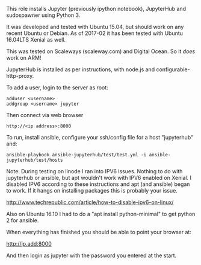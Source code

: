 This role installs Jupyter (previously ipython notebook), JupyterHub and sudospawner using Python 3.
 
It was developed and tested with Ubuntu 15.04, but should work on any recent Ubuntu or Debian.
As of 2017-02 it has been tested with Ubuntu 16.04LTS Xenial as well.

This was tested on Scaleways (scaleway.com) and Digital Ocean. So it *does* work on ARM!

JupyterHub is installed as per instructions, with node.js and configurable-http-proxy.

To add a user, login to the server as root:

    adduser <username>
    addgroup <username> jupyter

Then connect via web browser

    http://<ip address>:8000

To run, install ansible, configure your ssh/config file for a host "jupyterhub" and:

    ansible-playbook ansible-jupyterhub/test/test.yml -i ansible-jupyterhub/test/hosts

Note: During testing on linode I ran into IPV6 issues. Nothing to do with
jupyterhub or ansible, but apt wouldn't work with IPV6 enabled on Xenial. I
disabled IPV6 according to these instructions and apt (and ansible) began to
work. If it hangs on installing packages this is probably your issue.

http://www.techrepublic.com/article/how-to-disable-ipv6-on-linux/

Also on Ubuntu 16.10 I had to do a "apt install python-minimal" to get python
2 for ansible. 

When everything has finished you should be able to point your browser at:

http://ip.add:8000

And then login as jupyter with the password you entered at the start.
